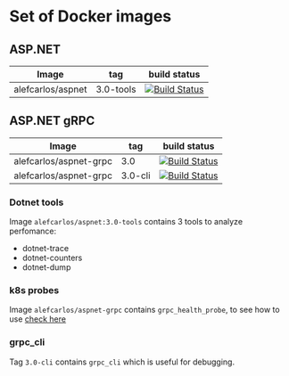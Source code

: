 # Set of Docker images

## ASP.NET

| Image | tag | build status |
| ----- | ---- | -----------|
| alefcarlos/aspnet| 3.0-tools | [![Build Status](https://dev.azure.com/alefcarlos/PlusUltra/_apis/build/status/alefcarlos.docker-images.aspnet.3.tools?branchName=master)](https://dev.azure.com/alefcarlos/PlusUltra/_build/latest?definitionId=19&branchName=master) |

## ASP.NET gRPC

| Image | tag | build status |
| ----- | ---- | -----------|
| alefcarlos/aspnet-grpc | 3.0 | [![Build Status](https://dev.azure.com/alefcarlos/PlusUltra/_apis/build/status/alefcarlos.docker-images.grpc.3?branchName=master)](https://dev.azure.com/alefcarlos/PlusUltra/_build/latest?definitionId=17&branchName=master) |
| alefcarlos/aspnet-grpc | 3.0-cli|[![Build Status](https://dev.azure.com/alefcarlos/PlusUltra/_apis/build/status/alefcarlos.docker-images.grpc.3.cli?branchName=master)](https://dev.azure.com/alefcarlos/PlusUltra/_build/latest?definitionId=18&branchName=master) |



### Dotnet tools

Image `alefcarlos/aspnet:3.0-tools` contains 3 tools to analyze perfomance:

 - dotnet-trace
 - dotnet-counters
 - dotnet-dump

### k8s probes

Image `alefcarlos/aspnet-grpc` contains `grpc_health_probe`, to see how to use [check here](https://github.com/grpc-ecosystem/grpc-health-probe/blob/master/README.md#example-grpc-health-checking-on-kubernetes)

### grpc_cli

Tag `3.0-cli` contains `grpc_cli` which is useful for debugging.
